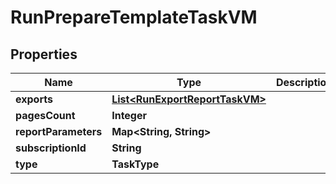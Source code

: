 

# RunPrepareTemplateTaskVM


## Properties

Name | Type | Description | Notes
------------ | ------------- | ------------- | -------------
**exports** | [**List&lt;RunExportReportTaskVM&gt;**](RunExportReportTaskVM.md) |  |  [optional]
**pagesCount** | **Integer** |  |  [optional]
**reportParameters** | **Map&lt;String, String&gt;** |  |  [optional]
**subscriptionId** | **String** |  |  [optional]
**type** | **TaskType** |  |  [optional]



